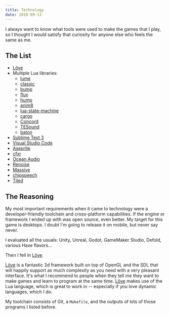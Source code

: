 ```yaml
---
title: Technology
date: 2018-09-13
---
```


I always want to know what tools were used to make the games that I play, so I thought I would satisfy that curiosity for anyone else who feels the same as me.

## The List

* [Löve][love2d]
* Multiple Lua libraries:
  * [lume][]
  * [classic][]
  * [bump][]
  * [flux][]
  * [hump][]
  * [anim8][]
  * [lua-state-machine][]
  * [cargo]
  * [Concord][]
  * [TESound][]
  * [baton][]
* [Sublime Text 3][sublime]
* [Visual Studio Code][vsc]
* [Aseprite][]
* [cfxr][]
* [Ocean Audio][ocean]
* [Renoise][]
* [Massive][]
* [chipspeech][]
* [Tiled][]


## The Reasoning

My most important requirements when it came to technology were a developer-friendly toolchain and cross-platform capabilities. If the engine or framework I ended up with was open source, even better. My target for this game is desktops. I doubt I'm going to release it on mobile, but never say never.

I evaluated all the usuals: Unity, Unreal, Godot, GameMaker Studio, Defold, various Haxe flavors...

Then I fell in [Löve][love2d].

[Löve][love2d] is a fantastic 2d framework built on top of OpenGL and the SDL that will happily support as much complexity as you need with a very pleasant interface. It's what I recommend to people when they tell me they want to make games and learn to program at the same time. [Löve][love2d] makes use of the Lua language, which is great to work in -- especially if you love dynamic languages, which I do.

My toolchain consists of Git, a `Makefile`, and the outputs of lots of those programs I listed before.


[love2d]: https://love2d.org
[lume]: https://github.com/rxi/lume
[classic]: https://github.com/rxi/classic
[bump]: https://github.com/kikito/bump.lua
[flux]: https://github.com/rxi/flux
[hump]: https://hump.readthedocs.io/en/latest/
[anim8]: https://github.com/kikito/anim8
[lua-state-machine]: https://github.com/kyleconroy/lua-state-machine
[cargo]: https://github.com/bjornbytes/cargo
[Concord]: https://github.com/Tjakka5/Concord
[tesound]: https://love2d.org/wiki/TEsound
[baton]: https://github.com/tesselode/baton
[sublime]: https://www.sublimetext.com/3
[vsc]: https://code.visualstudio.com/
[aseprite]: https://www.aseprite.org/
[cfxr]: https://github.com/nevyn/cfxr
[ocean]: https://www.ocenaudio.com/en/whatis
[renoise]: https://www.renoise.com/
[massive]: https://www.native-instruments.com/en/products/komplete/synths/massive/
[chipspeech]: https://www.plogue.com/products/chipspeech.html
[tiled]: https://www.mapeditor.org/
[ecs]: https://en.wikipedia.org/wiki/Entity%E2%80%93component%E2%80%93system
